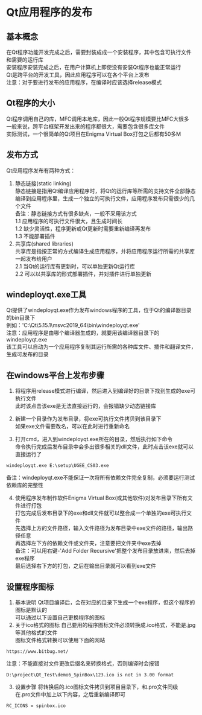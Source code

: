 # Qt应用程序的发布

## 基本概念
在Qt程序功能开发完成之后，需要封装成成一个安装程序，其中包含可执行文件和需要的运行库  
安装程序安装完成之后，在用户计算机上即使没有安装Qt程序也能正常运行  
Qt是跨平台的开发工具，因此应用程序可以在各个平台上发布  
注意：对于要进行发布的应用程序，在编译时应该选择release模式  


## Qt程序的大小
Qt程序调用自己的库，MFC调用本地库，因此一般Qt程序规模要比MFC大很多  
一般来说，跨平台框架开发出来的程序都很大，需要包含很多库文件  
实际测试，一个很简单的Qt项目在Enigma Virtual Box打包之后都有50多M  


## 发布方式
Qt应用程序发布有两种方式：  
1. 静态链接(static linking)  
静态链接是指用Qt编译应用程序时，将Qt的运行库等所需的支持文件全部静态编译到应用程序里，生成一个独立的可执行文件，应用程序发布只需很少的几个文件  
备注：静态链接方式有很多缺点，一般不采用该方式  
1.1 应用程序的可执行文件很大，且生成时间长  
1.2 缺少灵活性，程序更新或Qt更新时需要重新编译再发布  
1.3 不能部署插件  
2. 共享库(shared libraries)  
共享库是指按正常的方式编译生成应用程序，并将应用程序运行所需的共享库一起发布给用户  
2.1 当Qt的运行库有更新时，可以单独更新Qt运行库  
2.2 可以以共享库的形式部署插件，并对插件进行单独更新  


## windeployqt.exe工具
Qt提供了windeployqt.exe作为发布windows程序的工具，位于Qt的编译器目录的bin目录下  
例如：'C:\Qt\5.15.1\msvc2019_64\bin\windeployqt.exe'  
注意：应用程序是由哪个编译器生成的，就要用该编译器目录下的windeployqt.exe  
该工具可以自动为一个应用程序复制其运行所需的各种库文件、插件和翻译文件，生成可发布的目录  


## 在windows平台上发布步骤
1. 将程序用release模式进行编译，然后进入到编译好的目录下找到生成的exe可执行文件  
此时该点击该exe是无法直接运行的，会报错缺少动态链接库  

2. 新建一个目录作为发布目录，将exe可执行文件拷贝到该目录下  
如果exe文件需要改名，可以在此时进行重新命名  

3. 打开cmd，进入到windeployqt.exe所在的目录，然后执行如下命令  
命令执行完成后发布目录中会多出很多相关的dll文件，此时点击该exe就可以直接运行了  
```
windeployqt.exe E:\setup\UGEE_CS03.exe
```
备注：windeployqt.exe不能保证一次将所有依赖文件完全复制，必须要运行测试依赖库的完整性  

4. 使用程序发布制作软件Enigma Virtual Box(或其他软件)对发布目录下所有文件进行打包  
打包完成后发布目录下的exe和dll文件就可以整合成一个单独的exe可执行文件  
先选择上方的文件路径，输入文件路径为发布目录中exe文件的路径，输出路径任意  
再选择左下方的依赖文件或文件夹，注意要把文件夹中exe去掉  
备注：可以用右键-'Add Folder Recursive'把整个发布目录放进来，然后去掉exe程序  
最后选择右下方的打包，之后在输出目录就可以看到exe文件  


## 设置程序图标
1. 基本说明
Qt项目编译后，会在对应的目录下生成一个exe程序，但这个程序的图标是默认的  
可以通过以下设置自己更换程序的图标  
2. 关于ico格式的图标
自己要用的程序图标文件必须转换成.ico格式，不能是.jpg等其他格式的文件  
图标文件格式转换可以使用下面的网站  
```
https://www.bitbug.net/
```
注意：不能直接对文件更改后缀名来转换格式，否则编译时会报错  
```
D:\project\Qt_Test\demo6_SpinBox\123.ico is not in 3.00 format
```
3. 设置步骤
将转换后的.ico图标文件拷贝到项目目录下，和.pro文件同级  
在.pro文件中加上以下内容，之后重新编译即可  
```
RC_ICONS = spinbox.ico
```
